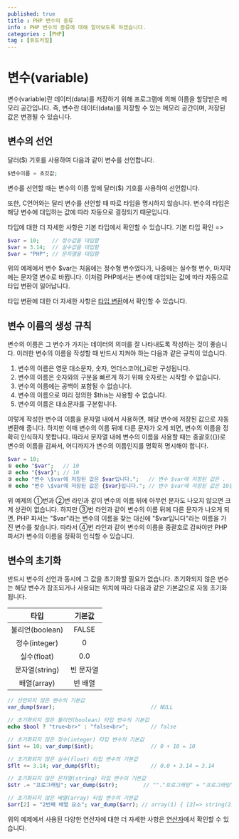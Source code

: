 ```yaml
---
published: true
title : PHP 변수의 종류
info : PHP 변수의 종류에 대해 알아보도록 하겠습니다.
categories : [PHP]
tag : [튜토리얼]
---
```


# 변수(variable)
변수(variable)란 데이터(data)를 저장하기 위해 프로그램에 의해 이름을 할당받은 메모리 공간입니다.
즉, 변수란 데이터(data)를 저장할 수 있는 메모리 공간이며, 저장된 값은 변경될 수 있습니다.


## 변수의 선언
달러($) 기호를 사용하여 다음과 같이 변수를 선언합니다.
```php
$변수이름 = 초깃값;
```
변수를 선언할 때는 변수의 이름 앞에 달러($) 기호를 사용하여 선언합니다.

또한, C언어와는 달리 변수를 선언할 때 따로 타입을 명시하지 않습니다.
변수의 타입은 해당 변수에 대입하는 값에 따라 자동으로 결정되기 때문입니다.

타입에 대한 더 자세한 사항은 기본 타입에서 확인할 수 있습니다.
기본 타입 확인 =>
```php
$var = 10;    // 정수값을 대입함
$var = 3.14;  // 실수값을 대입함
$var = "PHP"; // 문자열을 대입함
```
위의 예제에서 변수 $var는 처음에는 정수형 변수였다가, 나중에는 실수형 변수, 마지막에는 문자열 변수로 바뀝니다.
이처럼 PHP에서는 변수에 대입되는 값에 따라 자동으로 타입 변환이 일어납니다.

타입 변환에 대한 더 자세한 사항은 [타입 변환](https://developer.wade.pw/php/typejuggling)에서 확인할 수 있습니다.


## 변수 이름의 생성 규칙
변수의 이름은 그 변수가 가지는 데이터의 의미를 잘 나타내도록 작성하는 것이 좋습니다.
이러한 변수의 이름을 작성할 때 반드시 지켜야 하는 다음과 같은 규칙이 있습니다.

1. 변수의 이름은 영문 대소문자, 숫자, 언더스코어(\_)로만 구성됩니다.
2. 변수의 이름은 숫자와의 구분을 빠르게 하기 위해 숫자로는 시작할 수 없습니다.
3. 변수의 이름에는 공백이 포함될 수 없습니다.
4. 변수의 이름으로 미리 정의한 $this는 사용할 수 없습니다.
5. 변수의 이름은 대소문자를 구분합니다.

이렇게 작성한 변수의 이름을 문자열 내에서 사용하면, 해당 변수에 저장된 값으로 자동 변환해 줍니다.
하지만 이때 변수의 이름 뒤에 다른 문자가 오게 되면, 변수의 이름을 정확히 인식하지 못합니다.
따라서 문자열 내에 변수의 이름을 사용할 때는 중괄호({})로 변수의 이름을 감싸서, 어디까지가 변수의 이름인지를 명확히 명시해야 합니다.

```php
$var = 10;
① echo "$var";   // 10
② echo "{$var}"; // 10
③ echo "변수 \$var에 저장된 값은 $var입니다.";   // 변수 $var에 저장된 값은 .
④ echo "변수 \$var에 저장된 값은 {$var}입니다."; // 변수 $var에 저장된 값은 10입니다.
```
위 예제의 ①번과 ②번 라인과 같이 변수의 이름 뒤에 아무런 문자도 나오지 않으면 크게 상관이 없습니다.
하지만 ③번 라인과 같이 변수의 이름 뒤에 다른 문자가 나오게 되면, PHP 파서는 "$var"라는 변수의 이름을 찾는 대신에 "$var입니다"라는 이름을 가진 변수를 찾습니다.
따라서 ④번 라인과 같이 변수의 이름을 중괄호로 감싸야만 PHP 파서가 변수의 이름을 정확히 인식할 수 있습니다.

## 변수의 초기화
반드시 변수의 선언과 동시에 그 값을 초기화할 필요가 없습니다.
초기화되지 않은 변수는 해당 변수가 참조되거나 사용되는 위치에 따라 다음과 같은 기본값으로 자동 초기화됩니다.


|타입|기본값|
|:---:|:---:|
|불리언(boolean)|FALSE|
|정수(integer)|0|
|실수(float)|0.0|
|문자열(string)|빈 문자열|
|배열(array)|빈 배열|


```php
// 선언되지 않은 변수의 기본값
var_dump($var);                              // NULL

// 초기화되지 않은 불리언(boolean) 타입 변수의 기본값
echo $bool ? "true<br>" : "false<br>";       // false

// 초기화되지 않은 정수(integer) 타입 변수의 기본값
$int += 10; var_dump($int);                  // 0 + 10 = 10

// 초기화되지 않은 실수(float) 타입 변수의 기본값
$flt += 3.14; var_dump($flt);                // 0.0 + 3.14 = 3.14

// 초기화되지 않은 문자열(string) 타입 변수의 기본값
$str .= "프로그래밍"; var_dump($str);        // ""."프로그래밍" = "프로그래밍"

// 초기화되지 않은 배열(array) 타입 변수의 기본값
$arr[2] = "2번째 배열 요소"; var_dump($arr); // array(1) { [2]=> string(21) "2번째 배열 요소" }
```
위의 예제에서 사용된 다양한 연산자에 대한 더 자세한 사항은  [연산자](https://developer.wade.pw/php/operator_arithmetic)에서 확인할 수 있습니다.
